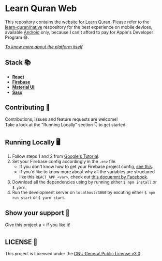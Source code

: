 # Learn Quran Web
This repository contains [the website for Learn Quran](https://learn-quran-remastered.firebaseapp.com). Please refer to the [learn-quran/native](https://github.com/learn-quran/native) respository for the best experience on mobile devices, available [Android](https://play.google.com/store/apps/details?id=com.shbool.learnquran) only, because I can't afford to pay for Apple's Developer Program 😅.

*[To know more about the platform itself](https://github.com/learn-quran/learn-quran).*

## Stack 📚
- **[React](https://reactjs.org)**
- **[Firebase](https://firebase.google.com)**
- **[Material UI](https://material-ui.com)**
- **[Sass](https://github.com/sass)**

## Contributing 🤝
Contributions, issues and feature requests are welcome! <br>
Take a look at the "Running Locally" section 👇 to get started.

## Running Locally 🖥
1. Follow steps 1 and 2 from [Google's Tutorial](https://firebase.google.com/docs/web/setup).
2. Set your Firebase config accordingly in the `.env` file. 
	- If you don't know how to get your Firebase project config, [see this](https://support.google.com/firebase/answer/7015592). 
	- If you'd like to know more about why all the variables are structured like this `REACT_APP_<var>`, check out [this docuemnt by Facebook](https://facebook.github.io/create-react-app/docs/adding-custom-environment-variables).
3. Download all the dependencies using by running either `$ npm install` or `$ yarn`.
4. Run the development server on `localhost:3000` by excuting either `$ npm run start` or `$ yarn start`.

## Show your support 🥰
Give this project a  ⭐️ if you like it!

## LICENSE 📝
This project is Licensed under the [GNU General Public License v3.0](https://choosealicense.com/licenses/gpl-3.0/).
